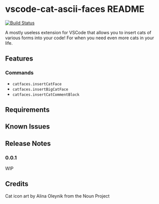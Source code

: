 # vscode-cat-ascii-faces README

[![Build Status](https://travis-ci.org/ozyx/vscode-cat-ascii-faces.svg?branch=master)](https://travis-ci.org/ozyx/vscode-cat-ascii-faces)

A mostly useless extension for VSCode that allows you to insert cats of various forms into your code! For when you need even more cats in your life.

## Features

### Commands

- `catfaces.insertCatFace`
- `catfaces.insertBigCatFace`
- `catfaces.insertCatCommentBlock`

## Requirements

## Known Issues

## Release Notes

### 0.0.1

WIP

## Credits

Cat icon art by Alina Oleynik from the Noun Project
